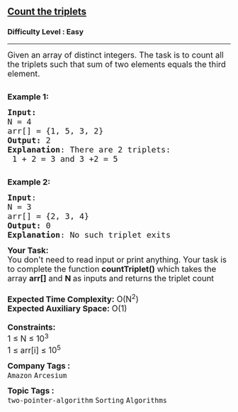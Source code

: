 <h2><a href="https://www.geeksforgeeks.org/problems/count-the-triplets4615/1?page=3&difficulty=Easy&sortBy=submissions">Count the triplets</a></h2><h3>Difficulty Level : Easy</h3><hr><div class="problems_problem_content__Xm_eO"><div><span style="font-size:18px">Given an array of distinct integers. The task is to count all the triplets such that sum of two elements equals the third element.</span></div>

<div>&nbsp;</div>

<p><span style="font-size:18px"><strong>Example 1:</strong> </span></p>

<pre><span style="font-size:18px"><strong>Input:</strong> </span>
<span style="font-size:18px">N = 4<span style="font-size:18px"> </span></span>
<span style="font-size:18px"><span style="font-size:18px">arr[] = {1, 5, 3, 2}</span></span>
<span style="font-size:18px"><span style="font-size:18px"><strong>Output:</strong> 2 </span></span>
<span style="font-size:18px"><span style="font-size:18px"><strong>Explanation</strong>: There are 2 triplets:
 1 + 2 = 3 and 3 +2 = 5</span></span></pre>

<p><br>
<span style="font-size:18px"><span style="font-size:18px"><strong>Example 2:</strong> </span></span></p>

<pre><span style="font-size:18px"><span style="font-size:18px"><strong>Input</strong>: </span></span><span style="font-size:18px"><span style="font-size:18px"><span style="font-size:18px">
N = 3
arr[] = {2, 3, 4}
<strong>Output:</strong> 0
<strong>Explanation</strong>: No such triplet exits</span></span></span></pre>

<p><span style="font-size:18px"><span style="font-size:18px"><span style="font-size:18px"><strong>Your Task:&nbsp;&nbsp;</strong><br>
You don't need to read input or print anything. Your task is to complete the function <strong>countTriplet()</strong>&nbsp;which takes the array <strong>arr[]</strong> and <strong>N</strong><strong> </strong>as inputs and returns the triplet count</span><br>
<br>
<span style="font-size:18px"><strong>Expected Time Complexity:</strong> O(N<sup>2</sup>)<br>
<strong>Expected Auxiliary Space:</strong> O(1)</span><br>
<br>
<span style="font-size:18px"><strong>Constraints:</strong><br>
1 ≤ N ≤ 10<sup>3</sup><br>
1 ≤ arr[i] ≤ 10<sup>5</sup></span></span></span></p>
</div><p><span style=font-size:18px><strong>Company Tags : </strong><br><code>Amazon</code>&nbsp;<code>Arcesium</code>&nbsp;<br><p><span style=font-size:18px><strong>Topic Tags : </strong><br><code>two-pointer-algorithm</code>&nbsp;<code>Sorting</code>&nbsp;<code>Algorithms</code>&nbsp;